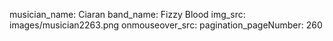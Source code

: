 musician_name: Ciaran
band_name: Fizzy Blood
img_src: images/musician2263.png
onmouseover_src: 
pagination_pageNumber: 260